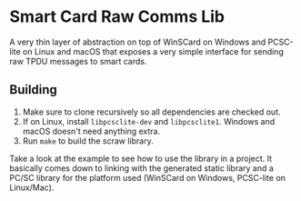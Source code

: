 # Smart Card Raw Comms Lib
A very thin layer of abstraction on top of WinSCard on Windows and PCSC-lite on Linux and macOS that exposes a very simple interface for sending raw TPDU messages to smart cards.

## Building
1. Make sure to clone recursively so all dependencies are checked out.
2. If on Linux, install `libpcsclite-dev` and `libpcsclite1`. Windows and macOS doesn't need anything extra.
3. Run `make` to build the scraw library.

Take a look at the example to see how to use the library in a project. It basically comes down to linking with the generated static library and a PC/SC library for the platform used (WinSCard on Windows, PCSC-lite on Linux/Mac).

